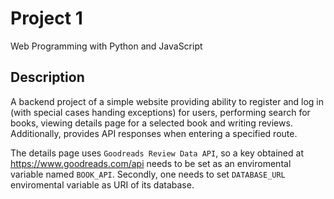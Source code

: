 # Project 1

Web Programming with Python and JavaScript

## Description

A backend project of a simple website providing ability to register and log in (with special cases handing exceptions) for users, performing search for books, viewing details page for a selected book and writing reviews. Additionally, provides API responses when entering a specified route.

The details page uses `Goodreads Review Data API`, so a key obtained at https://www.goodreads.com/api needs to be set as an enviromental variable named `BOOK_API`. Secondly, one needs to set `DATABASE_URL` enviromental variable as URI of its database.
